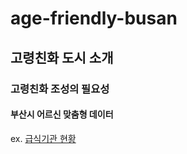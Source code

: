 # age-friendly-busan
## 고령친화 도시 소개
### 고령친화 조성의 필요성

#### 부산시 어르신 맞춤형 데이터
ex. [급식기관 현황](https://www.data.go.kr/data/3076438/fileData.do)
